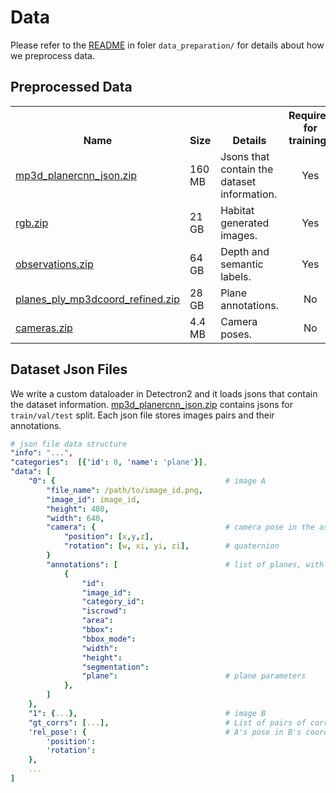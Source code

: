 Data
===========
Please refer to the [README][readme] in foler `data_preparation/` for details about how we preprocess data.


Preprocessed Data
------------------
<table><tbody>
<!-- START TABLE -->
<!-- TABLE HEADER -->
<th valign="bottom">Name</th>
<th valign="bottom">Size</th>
<th valign="bottom">Details</th>
<th valign="bottom">Required for training?</th>
<tr>
<!-- TABLE BODY -->
<td align="left"><a href="https://fouheylab.eecs.umich.edu/~jinlinyi/2021/sparsePlanesICCV21/split/mp3d_planercnn_json.zip">mp3d_planercnn_json.zip</a></td>
<td align="left">160 MB</td>
<td align="left">Jsons that contain the dataset information.</td>
<td align="center">Yes</td>
</tr>

<td align="left"><a href="https://fouheylab.eecs.umich.edu/~jinlinyi/2021/sparsePlanesICCV21/data/rgb.zip">rgb.zip</a></td>
<td align="left">21 GB</td>
<td align="left">Habitat generated images.</td>
<td align="center">Yes</td>
</tr>

 <tr><td align="left"><a href="https://fouheylab.eecs.umich.edu/~jinlinyi/2021/sparsePlanesICCV21/data/observations.zip">observations.zip</a></a></td>
<td align="left">64 GB</td>
<td align="left">Depth and semantic labels.</td>
<td align="center">Yes</td>
</tr>

 <tr><td align="left"><a href="https://fouheylab.eecs.umich.edu/~jinlinyi/2021/sparsePlanesICCV21/data/planes_ply_mp3dcoord_refined.zip">planes_ply_mp3dcoord_refined.zip</a></a></td>
<td align="left">28 GB</td>
<td align="left">Plane annotations.</td>
<td align="center">No</td>
</tr>

 <tr><td align="left"><a href="https://fouheylab.eecs.umich.edu/~jinlinyi/2021/sparsePlanesICCV21/data/cameras.zip">cameras.zip</a></a></td>
<td align="left">4.4 MB</td>
<td align="left">Camera poses.</td>
<td align="center">No</td>
</tr>

</tbody></table>


Dataset Json Files
------------------
We write a custom dataloader in Detectron2 and it loads jsons that contain the dataset information.
[mp3d_planercnn_json.zip][split] contains jsons for `train/val/test` split. Each json file stores images pairs and their annotations.
```yaml
# json file data structure
"info": "...",
"categories":  [{'id': 0, 'name': 'plane'}],
"data": [
    "0": {                                      # image A
        "file_name": /path/to/image_id.png,
        "image_id": image_id,
        "height": 480,
        "width": 640,
        "camera": {                             # camera pose in the asset
            "position": [x,y,z],                
            "rotation": [w, xi, yi, zi],        # quaternion
        }
        "annotations": [                        # list of planes, with detectron2 annotations format.
            {                                   
                "id":                           
                "image_id":
                "category_id":
                "iscrowd":
                "area": 
                "bbox":
                "bbox_mode":
                "width":
                "height":
                "segmentation":
                "plane":                        # plane parameters
            },
        ]
    },
    "1": {...},                                 # image B
    "gt_corrs": [...],                          # List of pairs of corresponding plane indices
    'rel_pose': {                               # A's pose in B's coordinate frame.
        'position':
        'rotation':
    },
    ...
]
```
[readme]: ../data_preparation/README.md
[split]: https://fouheylab.eecs.umich.edu/~jinlinyi/2021/sparsePlanesICCV21/split/mp3d_planercnn_json.zip